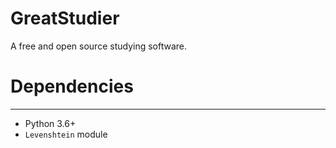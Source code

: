 # GreatStudier

A free and open source studying software. 

# Dependencies

---

- Python 3.6+
- `Levenshtein` module

